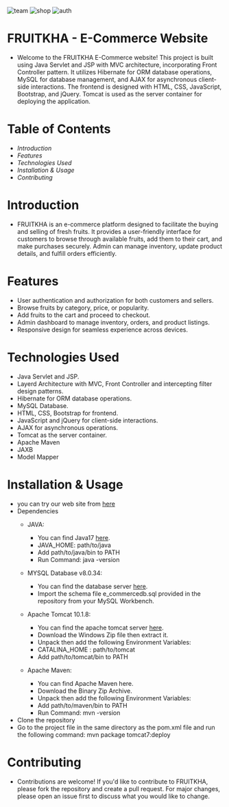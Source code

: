
![team](https://github.com/MohammedAladin/E_Commerce_ITI/assets/118057412/5ddea3f8-2d8f-4890-8aca-abed4b781d91)
![shop](https://github.com/MohammedAladin/E_Commerce_ITI/assets/118057412/a3561a0b-bac4-46eb-9599-eeef65df002d)
![auth](https://github.com/MohammedAladin/E_Commerce_ITI/assets/118057412/a0bde2d1-843a-4f0b-b52c-81ba524d3f0c)

# **FRUITKHA** - E-Commerce Website
- Welcome to the FRUITKHA E-Commerce website! This project is built using Java Servlet and JSP with MVC architecture,
  incorporating Front Controller pattern. It utilizes Hibernate for ORM database operations, MySQL for database management,
  and AJAX for asynchronous client-side interactions. The frontend is designed with HTML, CSS, JavaScript, Bootstrap, and jQuery.
  Tomcat is used as the server container for deploying the application.


# **Table of Contents** 
  - *Introduction*
  - *Features*
  - *Technologies Used*
  - *Installation & Usage*
  - *Contributing*

# **Introduction** 
 - FRUITKHA is an e-commerce platform designed to facilitate the buying and selling of fresh fruits.
   It provides a user-friendly interface for customers to browse through available fruits, add them to their cart, and make purchases securely.
   Admin can manage inventory, update product details, and fulfill orders efficiently.
   
# **Features** 
  - User authentication and authorization for both customers and sellers.
  - Browse fruits by category, price, or popularity.
  - Add fruits to the cart and proceed to checkout.
  - Admin dashboard to manage inventory, orders, and product listings.
  - Responsive design for seamless experience across devices.

# **Technologies Used** 
  - Java Servlet and JSP.
  - Layerd Architecture with MVC, Front Controller and intercepting filter design patterns.
  - Hibernate for ORM database operations.
  - MySQL Database.
  - HTML, CSS, Bootstrap for frontend.
  - JavaScript and jQuery for client-side interactions.
  - AJAX for asynchronous operations.
  - Tomcat as the server container.
  - Apache Maven
  - JAXB
  - Model Mapper
    

# **Installation & Usage** 
  - you can try our web site from [here](https://fruititi.j.layershift.co.uk/e_commerce/)
  - Dependencies
    - JAVA:
      - You can find Java17 [here](https://dev.mysql.com/downloads/installer/).
      - JAVA_HOME: path/to/java
      - Add path/to/java/bin to PATH
      - Run Command: java -version
        
    - MYSQL Database v8.0.34:
      - You can find the database server [here](https://dev.mysql.com/downloads/installer/).
      - Import the schema file e_commercedb.sql provided in the repository from your MySQL Workbench.

    - Apache Tomcat 10.1.8:
      - You can find the apache tomcat server [here](https://tomcat.apache.org/download-10.cgi).
      - Download the Windows Zip file then extract it.
      - Unpack then add the following Environment Variables:
      - CATALINA_HOME : path/to/tomcat
      - Add path/to/tomcat/bin to PATH
      
    - Apache Maven:
      - You can find Apache Maven here.
      - Download the Binary Zip Archive.
      - Unpack then add the following Environment Variables:
      - Add path/to/maven/bin to PATH
      - Run Command: mvn -version
  - Clone the repository
  - Go to the project file in the same directory as the pom.xml file and run the following command: mvn package tomcat7:deploy
    
# **Contributing** 
  - Contributions are welcome! If you'd like to contribute to FRUITKHA,
    please fork the repository and create a pull request. For major changes, please open an issue first to discuss what you would like to change.

